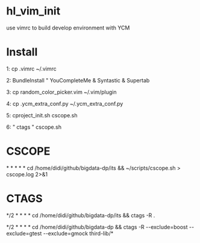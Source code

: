 # hl_vim_init
use vimrc to build develop environment with YCM
# Install
1: cp .vimrc ~/.vimrc

2: BundleInstall " YouCompleteMe & Syntastic & Supertab

3: cp random_color_picker.vim ~/.vim/plugin

4: cp .ycm_extra_conf.py ~/.ycm_extra_conf.py

5: cproject_init.sh cscope.sh

6: " ctags " cscope.sh

# CSCOPE 
\* * * * * cd /home/didi/github/bigdata-dp/its && ~/scripts/cscope.sh > cscope.log 2>&1

# CTAGS
\*/2 * * * * cd /home/didi/github/bigdata-dp/its && ctags -R .

\*/2 * * * * cd /home/didi/github/bigdata-dp && ctags -R --exclude=boost --exclude=gtest --exclude=gmock third-lib/*
